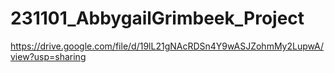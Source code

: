 # 231101_AbbygailGrimbeek_Project
 
https://drive.google.com/file/d/19lL21gNAcRDSn4Y9wASJZohmMy2LupwA/view?usp=sharing